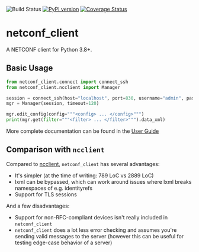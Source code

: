 ![Build Status](https://github.com/ADTRAN/netconf_client/workflows/CI%20Checks/badge.svg)
[![PyPI version](https://badge.fury.io/py/netconf-client.svg)](https://badge.fury.io/py/netconf-client)
[![Coverage Status](https://coveralls.io/repos/github/ADTRAN/netconf_client/badge.svg?branch=main)](https://coveralls.io/github/ADTRAN/netconf_client?branch=main)

# netconf_client

A NETCONF client for Python 3.8+.

## Basic Usage

```python
from netconf_client.connect import connect_ssh
from netconf_client.ncclient import Manager

session = connect_ssh(host="localhost", port=830, username="admin", password="password")
mgr = Manager(session, timeout=120)

mgr.edit_config(config="""<config> ... </config>""")
print(mgr.get(filter="""<filter> ... </filter>""").data_xml)
```

More complete documentation can be found in the [User Guide]

## Comparison with `ncclient`

Compared to [ncclient](https://github.com/ncclient/ncclient),
`netconf_client` has several advantages:

 - It's simpler (at the time of writing: 789 LoC vs 2889 LoC)
 - lxml can be bypassed, which can work around issues where lxml
   breaks namespaces of e.g. identityrefs
 - Support for TLS sessions

And a few disadvantages:

 - Support for non-RFC-compliant devices isn't really included in
   `netconf_client`
 - `netconf_client` does a lot less error checking and assumes you're
   sending valid messages to the server (however this can be useful
   for testing edge-case behavior of a server)


[User Guide]: https://adtran.github.io/netconf_client/
